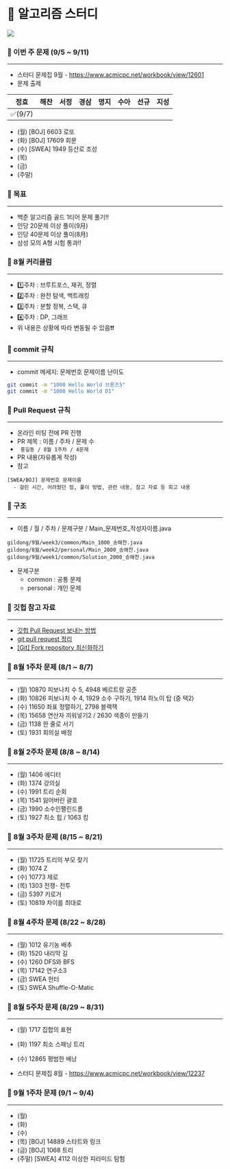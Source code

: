 # :potato: 알고리즘 스터디
<img src="https://img.shields.io/badge/JAVA-007396?style=flat&logo=Java&logoColor=white"/>

### :pushpin: 이번 주 문제 (9/5 ~ 9/11)
***
  * 스터디 문제집 9월 - https://www.acmicpc.net/workbook/view/12601
  * 문제 출제

|정효|해찬|서정|경삼|명지|수아|선규|지성|
|:------:|:------:|:------:|:------:|:------:|:------:|:------:|:------:|
| ✅(9/7) |  |  |  |  |  |  |  |
  
  * (월) [BOJ] 6603 로또
  * (화) [BOJ] 17609 회문
  * (수) [SWEA] 1949 등산로 조성
  * (목)
  * (금)
  * (주말)

### :pushpin: 목표
***
  * 백준 알고리즘 골드 1티어 문제 풀기!!
  * 인당 20문제 이상 풀이(9月)
  * 인당 40문제 이상 풀이(8月)
  * 삼성 모의 A형 시험 통과!!
  
### :pushpin: 8월 커리큘럼
***
  * :one:주차 : 브루트포스, 재귀, 정렬
  * :two:주차 : 완전 탐색, 백트래킹
  * :three:주차 : 분할 정복, 스택, 큐
  * :four:주차 : DP, 그래프
  * 위 내용은 상황에 따라 변동될 수 있음:exclamation::exclamation:
  
### :pushpin: commit 규칙
***
  * commit 메세지: 문제번호 문제이름 난이도
  ```bash
  git commit -m "1000 Hello World 브론즈5"
  git commit -m "1000 Hello World D1"
  ```
  
### :pushpin: Pull Request 규칙
***
  * 온라인 미팅 전에 PR 진행
  * PR 제목 : 이름 / 주차 / 문제 수
  * <code> 홍길동 / 8월 1주차 / 4문제 </code>
  * PR 내용(자유롭게 작성)
  * 참고
  ```
  [SWEA/BOJ] 문제번호 문제이름
    - 걸린 시간, 어려웠던 점, 풀이 방법, 관련 내용, 참고 자료 등 회고 내용
  ```
  
### :pushpin: 구조
***
  * 이름 / 월 / 주차 / 문제구분 / Main_문제번호_작성자이름.java
  ```
  gildong/9월/week3/common/Main_1000_송해찬.java
  gildong/8월/week2/personal/Main_2000_송해찬.java
  gildong/9월/week1/common/Solution_2000_송해찬.java
  ```
  * 문제구분
    + common : 공통 문제
    + personal : 개인 문제
  
### :pushpin: 깃헙 참고 자료
***
  * [깃헙 Pull Request 보내는 방법](https://inpa.tistory.com/entry/GIT-%E2%9A%A1%EF%B8%8F-%EA%B9%83%ED%97%99-PRPull-Request-%EB%B3%B4%EB%82%B4%EB%8A%94-%EB%B0%A9%EB%B2%95-folk-issue#%EC%BD%94%EB%93%9C_%EA%B8%B0%EC%97%AC_%EC%9B%90%EB%A6%AC_(Fork_%EC%99%80_Pull_Request_(PR)))
  * [git pull request 정리](https://dkmqflx.github.io/development/2021/04/17/git-pr/)
  * [[Git] Fork repository 최신화하기](https://sukvvon.tistory.com/78)

### :pushpin: 8월 1주차 문제 (8/1 ~ 8/7)
***
  * (월) 10870 피보나치 수 5, 4948 베르트랑 공준
  * (화) 10826 피보나치 수 4, 1929 소수 구하기, 1914 하노이 탑 (중 택2)
  * (수) 11650 좌표 정렬하기, 2798 블랙잭
  * (목) 15658 연산자 끼워넣기2 / 2630 색종이 만들기
  * (금) 1138 한 줄로 서기
  * (토) 1931 회의실 배정

### :pushpin: 8월 2주차 문제 (8/8 ~ 8/14)
***
  * (월) 1406 에디터
  * (화) 1374 강의실
  * (수) 1991 트리 순회
  * (목) 1541 잃어버린 괄호
  * (금) 1990 소수인팰린드롬
  * (토) 1927 최소 힙 / 1063 킹
  
### :pushpin: 8월 3주차 문제 (8/15 ~ 8/21)
***
  * (월) 11725 트리의 부모 찾기
  * (화) 1074 Z
  * (수) 10773 제로
  * (목) 1303 전쟁- 전투
  * (금) 5397 키로거
  * (토) 10819 차이를 최대로
   
### :pushpin: 8월 4주차 문제 (8/22 ~ 8/28)
***
  * (월) 1012 유기농 배추
  * (화) 1520 내리막 길
  * (수) 1260 DFS와 BFS
  * (목) 17142 연구소3
  * (금) SWEA 헌터
  * (토) SWEA Shuffle-O-Matic
  
### :pushpin: 8월 5주차 문제 (8/29 ~ 8/31)
***
  * (월) 1717 집합의 표현
  * (화) 1197 최소 스패닝 트리
  * (수) 12865 평범한 배낭

  * 스터디 문제집 8월 - https://www.acmicpc.net/workbook/view/12237

### :pushpin: 9월 1주차 문제 (9/1 ~ 9/4)
***
  * (월) 
  * (화) 
  * (수) 
  * (목) [BOJ] 14889 스타트와 링크
  * (금) [BOJ] 1068 트리
  * (주말) [SWEA] 4112 이상한 피라미드 탐험
